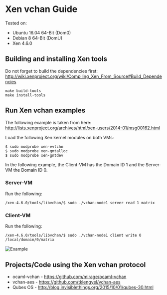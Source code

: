 # Xen vchan Guide

Tested on:
* Ubuntu 16.04 64-Bit (Dom0)
* Debian 8 64-Bit (DomU)
* Xen 4.6.0

## Building and installing Xen tools

Do not forget to build the dependencies first:
http://wiki.xenproject.org/wiki/Compiling_Xen_From_Source#Build_Dependencies

```
make build-tools
make install-tools
```

## Run Xen vchan examples

The following example is taken from here:
http://lists.xenproject.org/archives/html/xen-users/2014-01/msg00162.html

Load the following Xen kernel modules on both VMs:
```
$ sudo modprobe xen-evtchn
$ sudo modprobe xen-gntalloc
$ sudo modprobe xen-gntdev
```
In the following example, the Client-VM has the Domain ID 1 and the 
Server-VM the Domain ID 0. 

### Server-VM

Run the following:
```
/xen-4.6.0/tools/libvchan/$ sudo ./vchan-node1 server read 1 matrix
```

### Client-VM

Run the following:
```
/xen-4.6.0/tools/libvchan/$ sudo ./vchan-node1 client write 0 /local/domain/0/matrix
```

![Example](https://github.com/tolgauen/Xen-VCHAN-Guide/blob/master/xen-vchan.png)

## Projects/Code using the Xen vchan protocol
* ocaml-vchan - https://github.com/mirage/ocaml-vchan
* vchan-aes - https://github.com/tklengyel/vchan-aes
* Qubes OS - http://blog.invisiblethings.org/2015/10/01/qubes-30.html
